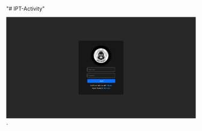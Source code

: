 "# IPT-Activity" 

![image alt](https://github.com/PeteTor/IPT-Activity/blob/c5070218803c0e7c80ee0bba046c5f7ed7a60c81/Screenshots/1-login.png).
